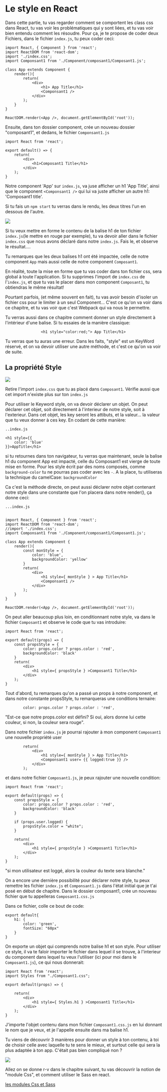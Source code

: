 <h1>Le style en React</h1>

Dans cette partie, tu vas regarder comment se comportent les class css dans React, tu vas voir les problématiques qui y sont liées, et tu vas voir bien entendu comment les résoudre.
Pour ça, je te propose de coder deux Fichiers, dans le fichier ```index.js```, tu peux coder ceci:

```
import React, { Component } from 'react';
import ReactDOM from 'react-dom';
import './index.css';
import Componsant1 from './Component/composant1/Composant1.js';

class App extends Component {
    render(){
        return(
            <div>
                <h1> App Title</h1>
                <Componsant1 />
            </div>
        );
    }
}

ReactDOM.render(<App />, document.getElementById('root'));
```

Ensuite, dans ton dossier component, crée un nouveau dossier "composant1", et dedans, le fichier ```Componsant1.js```

```
import React from 'react';

export default() => {
    return(
        <div>
            <h1>Composant1 Title</h1>
        </div>
    );
}
```

Notre component 'App' sur ```index.js```, va juse afficher un h1 'App Title', ainsi que le component ```<Componsant1 />``` qui lui va juste afficher un autre h1: 'Composant1 title'.

Si tu fais un ```npm start``` tu verras dans le rendu, les deux titres l'un en dessous de l'autre.

<img src="https://media.giphy.com/media/3oEjI5VtIhHvK37WYo/giphy.gif" />

Si tu veux mettre en forme le contenu de la balise h1 de ton fichier ```index.js```(le mettre en rouge par exemple), tu va devoir aller dans le fichier ```index.css``` que nous avons déclaré dans notre ```index.js```. Fais le, et observe le résultat....

Tu remarques que les deux balises h1 ont été impactée, celle de notre component ```App``` mais aussi celle de notre component ```Composant1```.

En réalité, toute la mise en forme que tu vas coder dans ton fichier css, sera global à toute l'application. Si tu supprimes l'import de ```index.css``` de l'```index.js```, et que tu vas le placer dans mon component ```Composant1```, tu obtiendras le même résultat!

Pourtant parfois, (et même souvent en fait), tu vas avoir besoin d'isoler un fichier css pour le limiter à un seul Component...
C'est ce qu'on va voir dans ce chapitre, et tu vas voir que c'est Webpack qui va nous le permettre.

Tu verras aussi dans ce chapitre comment donner un style directement à l'intérieur d'une balise.
Si tu essaies de la manière classique:

```
                <h1 style="color:red;"> App Title</h1>
```
Tu verras que tu auras une erreur. Dans les faits, "style" est un KeyWord réservé, et on va devoir utiliser une autre méthode, et c'est ce qu'on va voir de suite.

<h2>La propriété Style</h2>

<img src="https://i.imgflip.com/1sggbh.gif" />

Retire l'import ```index.css``` que tu as placé dans ```Composant1```. Vérifie aussi que cet import n'existe plus sur ton ```index.js```

Pour utiliser le Keyword style, on va devoir déclarer un objet. On peut déclarer cet objet, soit directement à l'interieur de notre style, soit à l'exterieur.
Dans cet objet, les key seront les attibuts, et la valeur... la valeur que tu veux donner à ces key.
En codant de cette manière:

```
..index.js

<h1 style={{
    color: 'blue'    
}}>AppTitle</h1>

```

si tu retournes dans ton navigateur, tu verras que maintenant, seule la balise h1 du component App est impacté, celle du Composant1 est vierge de toute mise en forme. Pour les style écrit par des noms composés, comme ```background-color``` tu ne pourras pas coder avec les ```-```. A la place, tu utiliseras la technique du camelCase: ```backgroundColor```

Ca c'est la méthode directe, on peut aussi déclarer notre objet contenant notre style dans une constante que l'on placera dans notre render(), ça donne ceci:

```
...index.js


import React, { Component } from 'react';
import ReactDOM from 'react-dom';
//import './index.css';
import Componsant1 from './Component/composant1/Composant1.js';

class App extends Component {
    render(){
        const monStyle = {
            color: 'blue',
            backgroundColor: 'yellow'
        }
        return(
            <div>
                <h1 style={ monStyle } > App Title</h1>
                <Componsant1 />
            </div>
        );
    }
}

ReactDOM.render(<App />, document.getElementById('root'));
```


On peut aller beaucoup plus loin, en conditionnant notre style, va dans le fichier ```Composant1``` et observe le code que tu vas introduire:

```
import React from 'react';

export default(props) => {
    const propsStyle = {
        color: props.color ? props.color : 'red',
        backgroundColor: 'black'
    }
    return(
        <div>
            <h1 style={ propsStyle } >Composant1 Title</h1>
        </div>
    );
}
```

Tout d'abord, tu remarques qu'on a passé un props à notre component, et dans notre constante propsStyle, tu remarqueras une conditions ternaire:

```
        color: props.color ? props.color : 'red',
```

"Est-ce que notre props.color est défini? Si oui, alors donne lui cette couleur, si non, la couleur sera rouge".

Dans notre fichier ```index.js``` je pourrai rajouter à mon component ```Composant1``` une nouvelle propriété user

```
        return(
            <div>
                <h1 style={ monStyle } > App Title</h1>
                <Componsant1 user= {{ logged:true }} />
            </div>
        );
```
 
et dans notre fichier ```Composant1.js```, je peux rajouter une nouvelle condition:

```
import React from 'react';

export default(props) => {
    const propsStyle = {
        color: props.color ? props.color : 'red',
        backgroundColor: 'black'
    }

    if (props.user.logged) {
        propsStyle.color = "white";
    }

    return(
        <div>
            <h1 style={ propsStyle } >Composant1 Title</h1>
        </div>
    );
}
```

"si mon utilisateur est loggé, alors la couleur du texte sera blanche."

On a encore une dernière possibilité pour déclarer notre style, tu peux remettre les fichier ```index.js``` et ```Componsant1.js``` dans l'état initial que je t'ai posé en début de chapitre. 
Dans le dossier composant1, crée un nouveau fichier que tu appelleras ```Composant1.css.js```

Dans ce fichier, colle ce bout de code:

```
export default{
    h1: {
        color: 'green',
        fontSize: "60px"
    }
}
```

On exporte un objet qui comprends notre balise h1 et son style. Pour utiliser ce style, il va te faloir importer le fichier dans lequel il se trouve, à l'interieur du component dans lequel tu veux l'utiliser (ici pour moi dans le ```Composant1.js```), ce qui nous donnerait:

```
import React from 'react';
import Styles from "./Composant1.css";

export default(props) => {

    return(
        <div>
            <h1 style={ Styles.h1 } >Composant1 Title</h1>
        </div>
    );
}
```

J'importe l'objet contenu dans mon fichier ```Composant1.css.js``` en lui donnant le nom que je veux, et je l'appelle ensuite dans ma balise h1.

Tu viens de découvrir 3 manières pour donner un style à ton contenu, à toi de choisir celle avec laquelle tu te sens le mieux, et surtout celle qui sera la plus adaptée à ton app.
C'était pas bien compliqué non ?

<img src="https://media.tenor.com/images/8fbe862dbf870e0ef2ba6c7e91df28de/tenor.gif" />

Allez on se donne r-v dans le chapitre suivant, tu vas découvrir la notion de "module Css", et comment utiliser le Sass en react.

<a href="https://github.com/GuyVil1/theorie-React/blob/master/17.%20les%20modules%20Css%20et%20Sasss.md">les modules Css et Sass</a>

